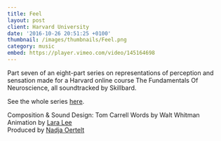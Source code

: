 ```yaml
---
title: Feel
layout: post
client: Harvard University
date: '2016-10-26 20:51:25 +0100'
thumbnail: /images/thumbnails/Feel.png
category: music
embed: https://player.vimeo.com/video/145164698
---
```


Part seven of an eight-part series on representations of perception and sensation made for a Harvard online course The Fundamentals Of Neuroscience, all soundtracked by Skillbard.

See the whole series [here](https://vimeo.com/channels/972301).

Composition &amp; Sound Design: Tom Carrell
Words by Walt Whitman
Animation by [Lara Lee](http://www.laralee.kr/)  
Produced by [Nadja Oertelt](http://nadjaoertelt.com/)
